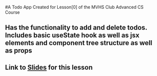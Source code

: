 #A Todo App Created for Lesson[0] of the MVHS Club Advanced CS Course

<h2>Has the functionality to add and delete todos. Includes basic useState hook as well as jsx elements and component tree structure as well as props</h2>
<h2>Link to <a href = "https://docs.google.com/presentation/d/1IOKMgyK5e9dWAdgxa0mcnN57eh7Li-Kdm5D-mzUBM9A/edit?usp=sharing" target = "_blank">Slides</a> for this lesson</h2>

